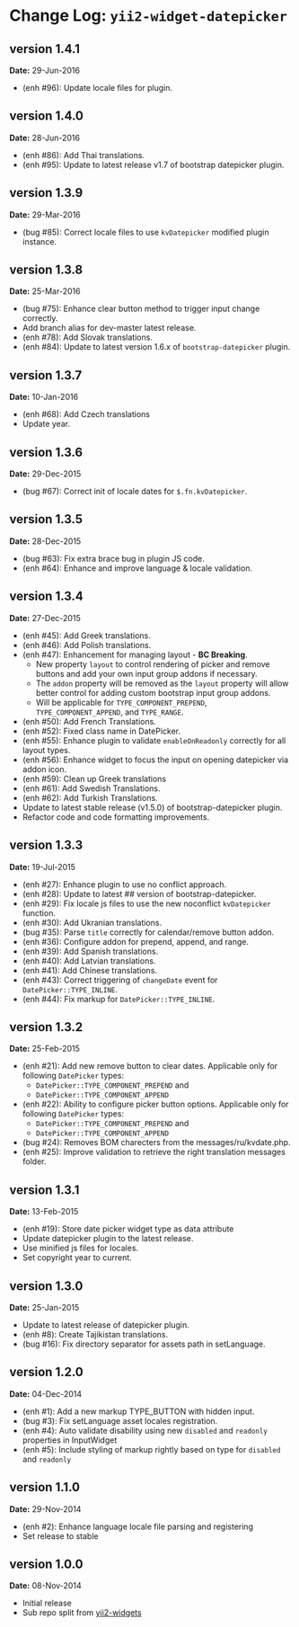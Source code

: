 Change Log: `yii2-widget-datepicker`
====================================

## version 1.4.1

**Date:** 29-Jun-2016

- (enh #96): Update locale files for plugin.

## version 1.4.0

**Date:** 28-Jun-2016

- (enh #86): Add Thai translations.
- (enh #95): Update to latest release v1.7 of bootstrap datepicker plugin.

## version 1.3.9

**Date:** 29-Mar-2016

- (bug #85): Correct locale files to use `kvDatepicker` modified plugin instance.

## version 1.3.8

**Date:** 25-Mar-2016

- (bug #75): Enhance clear button method to trigger input change correctly.
- Add branch alias for dev-master latest release.
- (enh #78): Add Slovak translations.
- (enh #84): Update to latest version 1.6.x of `bootstrap-datepicker` plugin.

## version 1.3.7

**Date:** 10-Jan-2016

- (enh #68): Add Czech translations
- Update year.

## version 1.3.6

**Date:** 29-Dec-2015

- (bug #67): Correct init of locale dates for `$.fn.kvDatepicker`.

## version 1.3.5

**Date:** 28-Dec-2015

- (bug #63): Fix extra brace bug in plugin JS code.
- (enh #64): Enhance and improve language & locale validation.

## version 1.3.4

**Date:** 27-Dec-2015

- (enh #45): Add Greek translations.
- (enh #46): Add Polish translations.
- (enh #47): Enhancement for managing layout - **BC Breaking**.
    - New property `layout` to control rendering of picker and remove buttons and add your own input group addons if necessary.
    - The `addon` property will be removed as the `layout` property will allow better control for adding custom bootstrap input group addons.
    - Will be applicable for `TYPE_COMPONENT_PREPEND`, `TYPE_COMPONENT_APPEND`, and `TYPE_RANGE`.
- (enh #50): Add French Translations.
- (enh #52): Fixed class name in DatePicker.
- (enh #55): Enhance plugin to validate `enableOnReadonly` correctly for all layout types.
- (enh #56): Enhance widget to focus the input on opening datepicker via addon icon.
- (enh #59): Clean up Greek translations
- (enh #61): Add Swedish Translations.
- (enh #62): Add Turkish Translations.
- Update to latest stable release (v1.5.0) of bootstrap-datepicker plugin.
- Refactor code and code formatting improvements.

## version 1.3.3

**Date:** 19-Jul-2015

- (enh #27): Enhance plugin to use no conflict approach.
- (enh #28): Update to latest ## version of bootstrap-datepicker.
- (enh #29): Fix locale js files to use the new noconflict `kvDatepicker` function.
- (enh #30): Add Ukranian translations.
- (bug #35): Parse `title` correctly for calendar/remove button addon.
- (enh #36): Configure addon for prepend, append, and range.
- (enh #39): Add Spanish translations.
- (enh #40): Add Latvian translations.
- (enh #41): Add Chinese translations.
- (enh #43): Correct triggering of `changeDate` event for `DatePicker::TYPE_INLINE`.
- (enh #44): Fix markup for `DatePicker::TYPE_INLINE`.

## version 1.3.2

**Date:** 25-Feb-2015

- (enh #21): Add new remove button to clear dates. Applicable only for following `DatePicker` types:
    - `DatePicker::TYPE_COMPONENT_PREPEND` and 
    - `DatePicker::TYPE_COMPONENT_APPEND` 
- (enh #22): Ability to configure picker button options. Applicable only for following `DatePicker` types:
    - `DatePicker::TYPE_COMPONENT_PREPEND` and 
    - `DatePicker::TYPE_COMPONENT_APPEND` 
- (bug #24): Removes BOM charecters from the messages/ru/kvdate.php.
- (enh #25): Improve validation to retrieve the right translation messages folder.

## version 1.3.1

**Date:** 13-Feb-2015

- (enh #19): Store date picker widget type as data attribute
- Update datepicker plugin to the latest release.
- Use minified js files for locales.
- Set copyright year to current.

## version 1.3.0

**Date:** 25-Jan-2015

- Update to latest release of datepicker plugin.
- (enh #8): Create Tajikistan translations.
- (bug #16): Fix directory separator for assets path in setLanguage.

## version 1.2.0

**Date:** 04-Dec-2014

- (enh #1): Add a new markup TYPE_BUTTON with hidden input.
- (bug #3): Fix setLanguage asset locales registration.
- (enh #4): Auto validate disability using new `disabled` and `readonly` properties in InputWidget
- (enh #5): Include styling of markup rightly based on type for `disabled` and `readonly`

## version 1.1.0

**Date:** 29-Nov-2014

- (enh #2): Enhance language locale file parsing and registering
- Set release to stable

## version 1.0.0

**Date:** 08-Nov-2014

- Initial release 
- Sub repo split from [yii2-widgets](https://github.com/kartik-v/yii2-widgets)